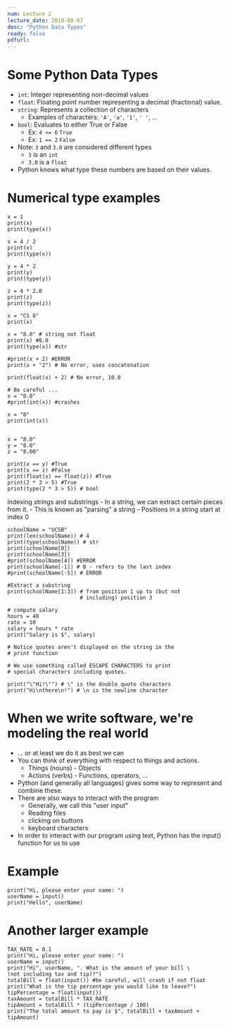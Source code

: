 ```yaml
---
num: Lecture 2
lecture_date: 2019-08-07
desc: "Python Data Types"
ready: false
pdfurl:
---
```





# Some Python Data Types

* `int`: Integer representing non-decimal values
* `float`: Floating point number representing a decimal
    (fractional) value.
* `string`: Represents a collection of characters
    - Examples of characters: `'A'`, `'a'`, `'1'`, `' '`, ...
* `bool`: Evaluates to either True or False
    - Ex: `4 <= 6` `True`
    - Ex: `1 == 2` `False`
* Note: `3` and `3.0` are considered different types
    - `3` is an `int`
    - `3.0` is a `float`
* Python knows what type these numbers are based on their values.


# Numerical type examples

```
x = 1
print(x)
print(type(x))

x = 4 / 2
print(x)
print(type(x))

y = 4 * 2
print(y)
print(type(y))

z = 4 * 2.0
print(z)
print(type(z))

x = "CS 8"
print(x)

x = "8.0" # string not float
print(x) #8.0
print(type(x)) #str

#print(x + 2) #ERROR
print(x + "2") # No error, uses concatenation

print(float(x) + 2) # No error, 10.0

# Be careful ...
x = "8.0"
#print(int(x)) #crashes

x = "8"
print(int(x))


x = "8.0"
y = "8.0"
z = "8.00"

print(x == y) #True
print(x == z) #False
print(float(x) == float(z)) #True
print(2 * 3 > 5) #True
print(type(2 * 3 > 5)) # bool
```


Indexing strings and substrings
    - In a string, we can extract certain pieces from it.
    - This is known as "parsing" a string
    - Positions in a string start at index 0

```
schoolName = "UCSB"
print(len(schoolName)) # 4
print(type(schoolName)) # str
print(schoolName[0])
print(schoolName[3])
#print(schoolName[4]) #ERROR
print(schoolName[-1]) # B - refers to the last index
#print(schoolName[-5]) # ERROR

#Extract a substring
print(schoolName[1:3]) # from position 1 up to (but not
                       # including) position 3
                       
# compute salary
hours = 40
rate = 10
salary = hours * rate
print("Salary is $", salary)

# Notice quotes aren't displayed on the string in the
# print function

# We use something called ESCAPE CHARACTERS to print
# special characters including quotes.

print("\"Hi!\"") # \" is the double quote characters
print("Hi\nthere\n!") # \n is the newline character
```


# When we write software, we're modeling the real world
- ... or at least we do it as best we can
- You can think of everything with respect to things
  and actions.
    - Things (nouns) - Objects
    - Actions (verbs) - Functions, operators, ...
- Python (and generally all languages) gives some way
  to represent and combine these.
- There are also ways to interact with the program
    - Generally, we call this "user input"
    - Reading files
    - clicking on buttons
    - keyboard characters
- In order to interact with our program using text,
  Python has the input() function for us to use


# Example

```
print("Hi, please enter your name: ")
userName = input()
print("Hello", userName)
```

# Another larger example

```
TAX_RATE = 0.1
print("Hi, please enter your name: ")
userName = input()
print("Hi", userName, ". What is the amount of your bill \
(not including tax and tip)?")
totalBill = float(input()) #be careful, will crash if not float
print("What is the tip percentage you would like to leave?")
tipPercentage = float(input())
taxAmount = totalBill * TAX_RATE
tipAmount = totalBill * (tipPercentage / 100)
print("The total amount to pay is $", totalBill + taxAmount + tipAmount)
```

